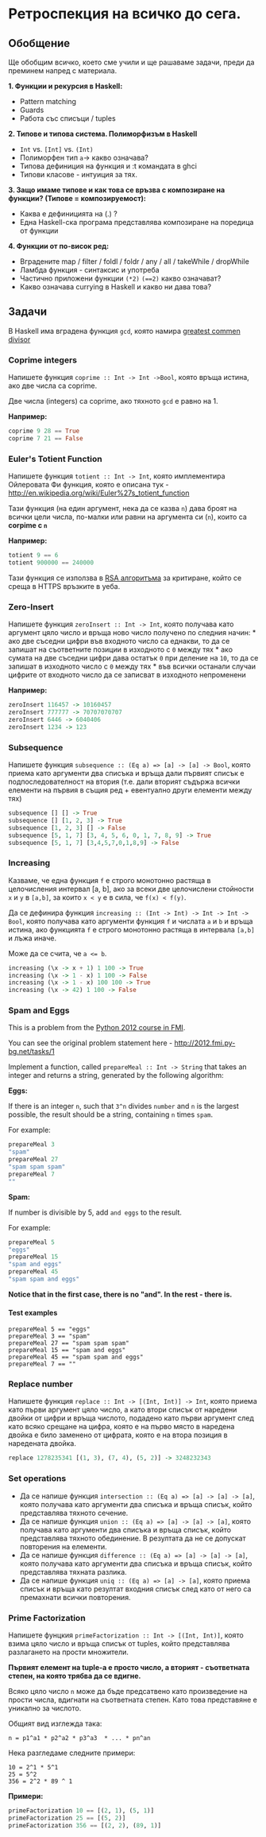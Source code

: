 # Ретроспекция на всичко до сега.

## Обобщение

Ще обобщим всичко, което сме учили и ще рашаваме задачи, преди да преминем напред с материала.

__1. Функции и рекурсия в Haskell:__

* Pattern matching
* Guards
* Работа със списъци / tuples

__2. Типове и типова система. Полиморфизъм в Haskell__

* `Int` vs. `[Int]` vs. `(Int)`
* Полиморфен тип `a`-> какво означава?
* Типова дефиниция на функция и :t командата в ghci
* Типови класове - интуиция за тях.

__3. Защо имаме типове и как това се връзва с композиране на функции? (Типове = композируемост):__

* Каква е дефиницията на (.) ?
* Една Haskell-ска програма представлява композиране на поредица от функции

__4. Функции от по-висок ред:__

* Вградените map / filter / foldl / foldr / any / all / takeWhile / dropWhile
* Ламбда функция - синтаксис и употреба
* Частично приложени функции `(*2)` `(==2)` какво означават?
* Какво означава currying в Haskell и какво ни дава това?

## Задачи

В Haskell има вградена функция `gcd`, която намира [greatest commen divisor](http://en.wikipedia.org/wiki/Greatest_common_divisor)


### Coprime integers

Напишете функция `coprime :: Int -> Int ->Bool`, която връща истина, ако две числа са coprime.

Две числа (integers) са coprime, ако тяхното `gcd` е равно на 1.

__Например:__

```haskell
coprime 9 28 == True
coprime 7 21 == False
```

### Euler's Totient Function

Напишете функция `totient :: Int -> Int`, която имплементира Ойлеровата Фи функция, която е описана тук - http://en.wikipedia.org/wiki/Euler%27s_totient_function

Тази функция (на един аргумент, нека да се казва `n`) дава броят на всички цели числа, по-малки или равни на аргумента си (`n`), които са __corpime с `n`__


__Например:__

```haskell
totient 9 == 6
totient 900000 == 240000
```

Тази функция се използва в [RSA алгоритъма](http://en.wikipedia.org/wiki/RSA_%28cryptosystem%29) за критиране, който се среща в HTTPS връзките в уеба.

### Zero-Insert

Напишете функция `zeroInsert :: Int -> Int`, която получава като аргумент цяло число и връща ново число получено по следния начин:
    * ако две съседни цифри във входното число са еднакви, то да се запишат на съответните позиции в изходното с `0` между тях
    * ако сумата на две съседни цифри дава остатък `0` при деление на `10`, то да се запишат в изходното число с `0` между тях
    * във всички останали случаи цифрите от входното число да се записват в изходното непроменени

__Например:__

```haskell
zeroInsert 116457 -> 10160457
zeroInsert 777777 -> 70707070707
zeroInsert 6446 -> 6040406
zeroInsert 1234 -> 123
```

### Subsequence

Напишете функция `subsequence :: (Eq a) => [a] -> [a] -> Bool`, която приема като аргументи два списъка и връща дали първият списък е подпоследователност на втория (т.е. дали вторият съдържа всички елементи на първия в същия ред + евентуално други елементи между тях)

```haskell
subsequence [] [] -> True
subsequence [] [1, 2, 3] -> True
subsequence [1, 2, 3] [] -> False
subsequence [5, 1, 7] [3, 4, 5, 6, 0, 1, 7, 8, 9] -> True
subsequence [5, 1, 7] [3,4,5,7,0,1,8,9] -> False
```

### Increasing

Казваме, че една функция `f` е строго монотонно растяща в целочисления интервал [a, b], ако за всеки две целочислени стойности `x` и `y` в `[a,b]`, за които `x < y` е в сила, че `f(x) < f(y)`.

Да се дефинира функция `increasing :: (Int -> Int) -> Int -> Int -> Bool`, която получава като аргументи функция `f` и числата `a` и `b` и връща истина, ако функцията `f` е строго монотонно растяща в интервала `[a,b]` и лъжа иначе.

Може да се счита, че `a <= b`.

```haskell
increasing (\x -> x + 1) 1 100 -> True
increasing (\x -> 1 - x) 1 100 -> False
increasing (\x -> 1 - x) 100 100 -> True
increasing (\x -> 42) 1 100 -> False
```

### Spam and Eggs

This is a problem from the [Python 2012 course in FMI](http://2012.fmi.py-bg.net/).

You can see the original problem statement here - http://2012.fmi.py-bg.net/tasks/1

Implement a function, called `prepareMeal :: Int -> String` that takes an integer and returns a string, generated by the following algorithm:

__Еggs:__

If there is an integer `n`, such that `3^n` divides `number` and `n` is the largest possible,
the result should be a string, containing `n` times `spam`.

For example:

```haskell
prepareMeal 3
"spam"
prepareMeal 27
"spam spam spam"
prepareMeal 7
""
```

__Spam:__

If number is divisible by 5, add `and eggs` to the result.

For example:

```haskell
prepareMeal 5
"eggs"
prepareMeal 15
"spam and eggs"
prepareMeal 45
"spam spam and eggs"
```

__Notice that in the first case, there is no "and". In the rest - there is.__

#### Test examples

```
prepareMeal 5 == "eggs"
prepareMeal 3 == "spam"
prepareMeal 27 == "spam spam spam"
prepareMeal 15 == "spam and eggs"
prepareMeal 45 == "spam spam and eggs"
prepareMeal 7 == ""
```

### Replace number

Напишете функция `replace :: Int -> [(Int, Int)] -> Int`, която приема като първи аргумент цяло число, а като втори списък от наредени двойки от цифри и връща числото, подадено като първи аргумент след като всяко срещане на цифра, която е на първо място в наредена двойка е било заменено от цифрата, която е на втора позиция в наредената двойка.

```haskell
replace 1278235341 [(1, 3), (7, 4), (5, 2)] -> 3248232343
```

### Set operations

- Да се напише функция `intersection :: (Eq a) => [a] -> [a] -> [a]`, която получава като аргументи два списъка и връща списък, който представлява тяхното сечение.
- Да се напише функция `union :: (Eq a) => [a] -> [a] -> [a]`, която получава като аргументи два списъка и връща списък, който представлява тяхното обединение. В резултата да не се допускат повторения на елементи.
- Да се напише функция `difference :: (Eq a) => [a] -> [a] -> [a]`, която получава като аргументи два списъка и връща списък, който представлява тяхната разлика.
- Да се напише функция `uniq :: (Eq a) => [a] -> [a]`, която приема списък и връща като резултат входния списък след като от него са премахнати всички повторения.

### Prime Factorization

Напишете фунцкия `primeFactorization :: Int -> [(Int, Int)]`, която взима цяло число и връща списък от tuples, който представлява разлагането на прости множители.

__Първият елемент на tuple-a е просто число, а вторият - съответната степен, на която трябва да се вдигне.__

Всяко цяло число `n` може да бъде предсатвено като произведение на прости числа, вдигнати на съответната степен. Като това представяне е уникално за числото.

Общият вид изглежда така:

```
n = p1^a1 * p2^a2 * p3^a3  * ... * pn^an
```

Нека разгледаме следните примери:

```
10 = 2^1 * 5^1
25 = 5^2
356 = 2^2 * 89 ^ 1
```

__Примери:__

```haskell
primeFactorization 10 == [(2, 1), (5, 1)]
primeFactorization 25 == [(5, 2)]
primeFactorization 356 == [(2, 2), (89, 1)]
```
